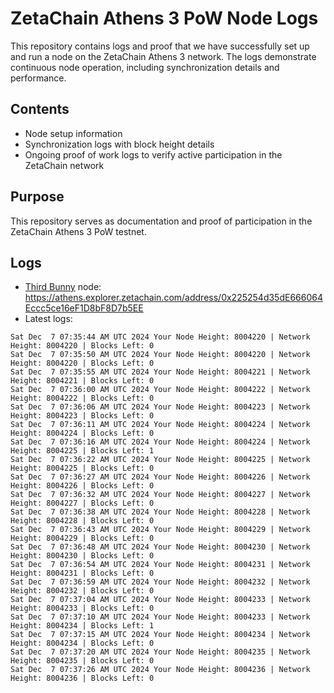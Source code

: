 # ZetaChain Athens 3 PoW Node Logs
This repository contains logs and proof that we have successfully set up and run a node on the ZetaChain Athens 3 network. The logs demonstrate continuous node operation, including synchronization details and performance.

## Contents
- Node setup information
- Synchronization logs with block height details
- Ongoing proof of work logs to verify active participation in the ZetaChain network

## Purpose
This repository serves as documentation and proof of participation in the ZetaChain Athens 3 PoW testnet.

## Logs

- [Third Bunny](https://thirdbunny.xyz/) node: https://athens.explorer.zetachain.com/address/0x225254d35dE666064Eccc5ce16eF1D8bF8D7b5EE
- Latest logs:
```
Sat Dec  7 07:35:44 AM UTC 2024 Your Node Height: 8004220 | Network Height: 8004220 | Blocks Left: 0
Sat Dec  7 07:35:50 AM UTC 2024 Your Node Height: 8004220 | Network Height: 8004220 | Blocks Left: 0
Sat Dec  7 07:35:55 AM UTC 2024 Your Node Height: 8004221 | Network Height: 8004221 | Blocks Left: 0
Sat Dec  7 07:36:00 AM UTC 2024 Your Node Height: 8004222 | Network Height: 8004222 | Blocks Left: 0
Sat Dec  7 07:36:06 AM UTC 2024 Your Node Height: 8004223 | Network Height: 8004223 | Blocks Left: 0
Sat Dec  7 07:36:11 AM UTC 2024 Your Node Height: 8004224 | Network Height: 8004224 | Blocks Left: 0
Sat Dec  7 07:36:16 AM UTC 2024 Your Node Height: 8004224 | Network Height: 8004225 | Blocks Left: 1
Sat Dec  7 07:36:22 AM UTC 2024 Your Node Height: 8004225 | Network Height: 8004225 | Blocks Left: 0
Sat Dec  7 07:36:27 AM UTC 2024 Your Node Height: 8004226 | Network Height: 8004226 | Blocks Left: 0
Sat Dec  7 07:36:32 AM UTC 2024 Your Node Height: 8004227 | Network Height: 8004227 | Blocks Left: 0
Sat Dec  7 07:36:38 AM UTC 2024 Your Node Height: 8004228 | Network Height: 8004228 | Blocks Left: 0
Sat Dec  7 07:36:43 AM UTC 2024 Your Node Height: 8004229 | Network Height: 8004229 | Blocks Left: 0
Sat Dec  7 07:36:48 AM UTC 2024 Your Node Height: 8004230 | Network Height: 8004230 | Blocks Left: 0
Sat Dec  7 07:36:54 AM UTC 2024 Your Node Height: 8004231 | Network Height: 8004231 | Blocks Left: 0
Sat Dec  7 07:36:59 AM UTC 2024 Your Node Height: 8004232 | Network Height: 8004232 | Blocks Left: 0
Sat Dec  7 07:37:04 AM UTC 2024 Your Node Height: 8004233 | Network Height: 8004233 | Blocks Left: 0
Sat Dec  7 07:37:10 AM UTC 2024 Your Node Height: 8004233 | Network Height: 8004234 | Blocks Left: 1
Sat Dec  7 07:37:15 AM UTC 2024 Your Node Height: 8004234 | Network Height: 8004234 | Blocks Left: 0
Sat Dec  7 07:37:20 AM UTC 2024 Your Node Height: 8004235 | Network Height: 8004235 | Blocks Left: 0
Sat Dec  7 07:37:26 AM UTC 2024 Your Node Height: 8004236 | Network Height: 8004236 | Blocks Left: 0
```
